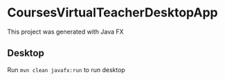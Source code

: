 # CoursesVirtualTeacherDesktopApp

This project was generated with Java FX

## Desktop

Run `mvn clean javafx:run` to run desktop
